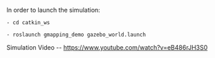  In order to launch the simulation:
 
	- cd catkin_ws
	
	- roslaunch gmapping_demo gazebo_world.launch

  Simulation Video
  	-- https://www.youtube.com/watch?v=eB486rJH3S0
